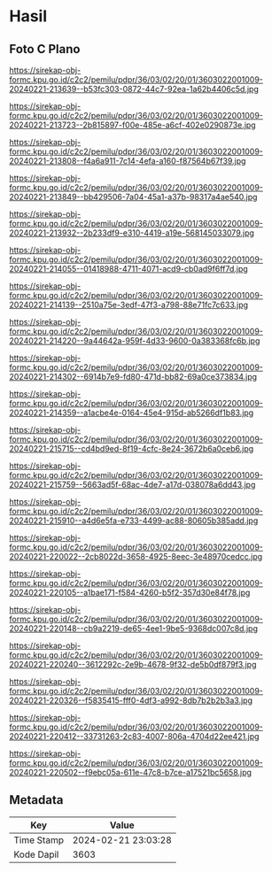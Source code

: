 # Hasil

## Foto C Plano

https://sirekap-obj-formc.kpu.go.id/c2c2/pemilu/pdpr/36/03/02/20/01/3603022001009-20240221-213639--b53fc303-0872-44c7-92ea-1a62b4406c5d.jpg

https://sirekap-obj-formc.kpu.go.id/c2c2/pemilu/pdpr/36/03/02/20/01/3603022001009-20240221-213723--2b815897-f00e-485e-a6cf-402e0290873e.jpg

https://sirekap-obj-formc.kpu.go.id/c2c2/pemilu/pdpr/36/03/02/20/01/3603022001009-20240221-213808--f4a6a911-7c14-4efa-a160-f87564b67f39.jpg

https://sirekap-obj-formc.kpu.go.id/c2c2/pemilu/pdpr/36/03/02/20/01/3603022001009-20240221-213849--bb429506-7a04-45a1-a37b-98317a4ae540.jpg

https://sirekap-obj-formc.kpu.go.id/c2c2/pemilu/pdpr/36/03/02/20/01/3603022001009-20240221-213932--2b233df9-e310-4419-a19e-568145033079.jpg

https://sirekap-obj-formc.kpu.go.id/c2c2/pemilu/pdpr/36/03/02/20/01/3603022001009-20240221-214055--01418988-4711-4071-acd9-cb0ad9f6ff7d.jpg

https://sirekap-obj-formc.kpu.go.id/c2c2/pemilu/pdpr/36/03/02/20/01/3603022001009-20240221-214139--2510a75e-3edf-47f3-a798-88e71fc7c633.jpg

https://sirekap-obj-formc.kpu.go.id/c2c2/pemilu/pdpr/36/03/02/20/01/3603022001009-20240221-214220--9a44642a-959f-4d33-9600-0a383368fc6b.jpg

https://sirekap-obj-formc.kpu.go.id/c2c2/pemilu/pdpr/36/03/02/20/01/3603022001009-20240221-214302--6914b7e9-fd80-471d-bb82-69a0ce373834.jpg

https://sirekap-obj-formc.kpu.go.id/c2c2/pemilu/pdpr/36/03/02/20/01/3603022001009-20240221-214359--a1acbe4e-0164-45e4-915d-ab5266df1b83.jpg

https://sirekap-obj-formc.kpu.go.id/c2c2/pemilu/pdpr/36/03/02/20/01/3603022001009-20240221-215715--cd4bd9ed-8f19-4cfc-8e24-3672b6a0ceb6.jpg

https://sirekap-obj-formc.kpu.go.id/c2c2/pemilu/pdpr/36/03/02/20/01/3603022001009-20240221-215759--5663ad5f-68ac-4de7-a17d-038078a6dd43.jpg

https://sirekap-obj-formc.kpu.go.id/c2c2/pemilu/pdpr/36/03/02/20/01/3603022001009-20240221-215910--a4d6e5fa-e733-4499-ac88-80605b385add.jpg

https://sirekap-obj-formc.kpu.go.id/c2c2/pemilu/pdpr/36/03/02/20/01/3603022001009-20240221-220022--2cb8022d-3658-4925-8eec-3e48970cedcc.jpg

https://sirekap-obj-formc.kpu.go.id/c2c2/pemilu/pdpr/36/03/02/20/01/3603022001009-20240221-220105--a1bae171-f584-4260-b5f2-357d30e84f78.jpg

https://sirekap-obj-formc.kpu.go.id/c2c2/pemilu/pdpr/36/03/02/20/01/3603022001009-20240221-220148--cb9a2219-de65-4ee1-9be5-9368dc007c8d.jpg

https://sirekap-obj-formc.kpu.go.id/c2c2/pemilu/pdpr/36/03/02/20/01/3603022001009-20240221-220240--3612292c-2e9b-4678-9f32-de5b0df879f3.jpg

https://sirekap-obj-formc.kpu.go.id/c2c2/pemilu/pdpr/36/03/02/20/01/3603022001009-20240221-220326--f5835415-fff0-4df3-a992-8db7b2b2b3a3.jpg

https://sirekap-obj-formc.kpu.go.id/c2c2/pemilu/pdpr/36/03/02/20/01/3603022001009-20240221-220412--33731263-2c83-4007-806a-4704d22ee421.jpg

https://sirekap-obj-formc.kpu.go.id/c2c2/pemilu/pdpr/36/03/02/20/01/3603022001009-20240221-220502--f9ebc05a-611e-47c8-b7ce-a17521bc5658.jpg


## Metadata

| Key        | Value               |
| ---------- | ------------------- |
| Time Stamp | 2024-02-21 23:03:28 |
| Kode Dapil | 3603                |



